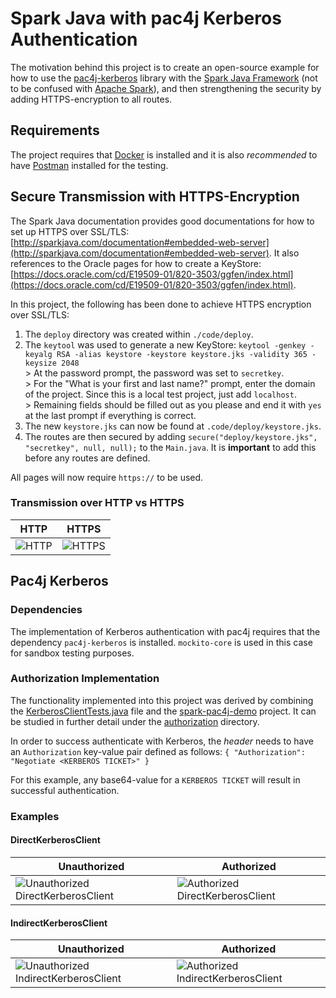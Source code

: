 # Spark Java with pac4j Kerberos Authentication
The motivation behind this project is to create an open-source example for how to use the [pac4j-kerberos](https://www.pac4j.org/docs/clients/kerberos.html) library with the [Spark Java Framework](http://sparkjava.com/) (not to be confused with [Apache Spark](http://spark.apache.org/)), and then strengthening the security by adding HTTPS-encryption to all routes.

## Requirements
The project requires that [Docker](https://www.docker.com/) is installed and it is also *recommended* to have [Postman](https://www.postman.com/) installed for the testing.

## Secure Transmission with HTTPS-Encryption
The Spark Java documentation provides good documentations for how to set up HTTPS over SSL/TLS: [http://sparkjava.com/documentation#embedded-web-server](http://sparkjava.com/documentation#embedded-web-server). It also references to the Oracle pages for how to create a KeyStore: [https://docs.oracle.com/cd/E19509-01/820-3503/ggfen/index.html](https://docs.oracle.com/cd/E19509-01/820-3503/ggfen/index.html).

In this project, the following has been done to achieve HTTPS encryption over SSL/TLS:
1. The `deploy` directory was created within `./code/deploy`.
2. The `keytool` was used to generate a new KeyStore: `keytool -genkey -keyalg RSA -alias keystore -keystore keystore.jks -validity 365 -keysize 2048`</br>> At the password prompt, the password was set to `secretkey`.</br>> For the "What is your first and last name?" prompt, enter the domain of the project. Since this is a local test project, just add `localhost`.</br>> Remaining fields should be filled out as you please and end it with `yes` at the last prompt if everything is correct.
3. The new `keystore.jks` can now be found at `.code/deploy/keystore.jks`.
4. The routes are then secured by adding `secure("deploy/keystore.jks", "secretkey", null, null);` to the `Main.java`. It is **important** to add this before any routes are defined.

All pages will now require `https://` to be used.

### Transmission over HTTP vs HTTPS

| HTTP | HTTPS |
| ---- | ----- |
| ![HTTP](https://github.com/FredrikBakken/sparkjava-pac4j-examples/blob/master/docs/assets/images/http.png?raw=true) | ![HTTPS](https://github.com/FredrikBakken/sparkjava-pac4j-examples/blob/master/docs/assets/images/https.png?raw=true) |


## Pac4j Kerberos

### Dependencies
The implementation of Kerberos authentication with pac4j requires that the dependency `pac4j-kerberos` is installed. `mockito-core` is used in this case for sandbox testing purposes.

### Authorization Implementation
The functionality implemented into this project was derived by combining the [KerberosClientTests.java](https://github.com/pac4j/pac4j/blob/master/pac4j-kerberos/src/test/java/org/pac4j/kerberos/client/direct/KerberosClientTests.java) file and the [spark-pac4j-demo](https://github.com/pac4j/spark-pac4j-demo) project. It can be studied in further detail under the [authorization](https://github.com/FredrikBakken/sparkjava-pac4j-examples/tree/master/code/src/main/java/com/bakkentechnologies/authorization) directory.

In order to success authenticate with Kerberos, the *header* needs to have an `Authorization` key-value pair defined as follows: `{ "Authorization": "Negotiate <KERBEROS TICKET>" }`

For this example, any base64-value for a `KERBEROS TICKET` will result in successful authentication. 

### Examples

#### DirectKerberosClient
| Unauthorized | Authorized |
| ------------ | ---------- |
| ![Unauthorized DirectKerberosClient](https://raw.githubusercontent.com/FredrikBakken/sparkjava-pac4j-examples/master/docs/assets/images/direct_unauthorized.png) | ![Authorized DirectKerberosClient](https://raw.githubusercontent.com/FredrikBakken/sparkjava-pac4j-examples/master/docs/assets/images/direct_authorized.png) |


#### IndirectKerberosClient
| Unauthorized | Authorized |
| ------------ | ---------- |
| ![Unauthorized IndirectKerberosClient](https://raw.githubusercontent.com/FredrikBakken/sparkjava-pac4j-examples/master/docs/assets/images/indirect_unauthorized.png) | ![Authorized IndirectKerberosClient](https://raw.githubusercontent.com/FredrikBakken/sparkjava-pac4j-examples/master/docs/assets/images/indirect_authorized.png) |
